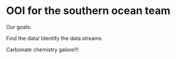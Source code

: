 # OOI for the southern ocean team

Our goals:

Find the data! Identify the data streams

Carbonate chemistry galore!!!  
